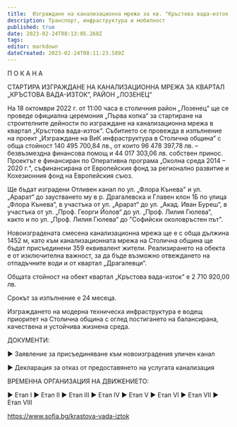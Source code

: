 ```yaml
---
title:  Изграждане на канализационна мрежа за кв. "Кръстова вада-изток, район "Лозенец"
description: Транспорт, инфраструктура и мобилност
published: true
date: 2023-02-24T08:13:05.268Z
tags: 
editor: markdown
dateCreated: 2023-02-24T08:11:23.589Z
---
```


П О К А Н А

СТАРТИРА ИЗГРАЖДАНЕ НА КАНАЛИЗАЦИОННА МРЕЖА ЗА КВАРТАЛ „КРЪСТОВА ВАДА-ИЗТОК”, РАЙОН „ЛОЗЕНЕЦ“


На 18 октомври 2022 г. от 11:00 часа в столичния район „Лозенец“ ще се проведе официална церемония „Първа копка“ за стартиране на строителните дейности по изграждане на канализационна мрежа в квартал „Кръстова вада-изток“. Събитието се провежда в изпълнение на проект „Изграждане на ВиК инфраструктура в Столична община“ с обща  стойност 140 495 700,84 лв., от които 96 478 397,78 лв. – безвъзмездна финансова помощ и 44 017 303,06 лв. собствен принос. Проектът е финансиран по Оперативна програма „Околна среда 2014 – 2020 г.“, съфинансирана от Европейския фонд за регионално развитие и Кохезионния фонд на Европейския съюз.

Ще бъдат изградени Отливен канал по ул. „Флора Кънева" и ул. „Арарат“ до заустването му в р. Драгалевска и Главен клон 1Б по улица „Флора Кънева“, в участъка от ул. „Арарат“ до ул. „Акад. Иван Буреш“, в участъка от ул. „Проф. Георги Йолов“ до ул. „Проф. Лилия Гюлева“, както и по ул. „Проф. Лилия Гюлева“ до "Софийски околовръстен път".

Новоизградената смесена канализационна мрежа ще е с обща дължина 1452 м, като към канализационната мрежа на Столична община ще бъдат присъединени 359 еквивалент жители. Реализирането на обекта е от изключителна важност, за да бъде възможно отвеждането на отпадъчните води и от квартал „Драгалевци“.

Общата стойност на обект квартал „Кръстова вада-изток“ е 2 710 920,00 лв.

Срокът за изпълнение е 24 месеца.

Изграждането на модерна техническа инфраструктура е водещ приоритет на Столична община с оглед постигането на балансирана, качествена и устойчива жизнена среда.
 


ДОКУМЕНТИ:
 

►  Заявление за присъединяване към новоизградения уличен канал

►  Декларация за отказ от предоставянето на услугата канализация

 

ВРЕМЕННА ОРГАНИЗАЦИЯ НА ДВИЖЕНИЕТО:
 

►  Етап I	►  Етап II	►  Eтап III	►  Eтап IV
►  Eтап V	►  Eтап VI	►  Eтап VII	►  Eтап VIII

https://www.sofia.bg/krastova-vada-iztok